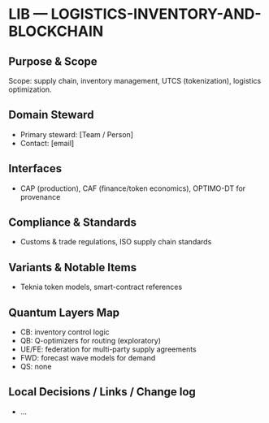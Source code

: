 # LIB — LOGISTICS-INVENTORY-AND-BLOCKCHAIN

## Purpose & Scope
Scope: supply chain, inventory management, UTCS (tokenization), logistics optimization.

## Domain Steward
- Primary steward: [Team / Person]
- Contact: [email]

## Interfaces
- CAP (production), CAF (finance/token economics), OPTIMO-DT for provenance

## Compliance & Standards
- Customs & trade regulations, ISO supply chain standards

## Variants & Notable Items
- Teknia token models, smart-contract references

## Quantum Layers Map
- CB: inventory control logic
- QB: Q-optimizers for routing (exploratory)
- UE/FE: federation for multi-party supply agreements
- FWD: forecast wave models for demand
- QS: none

## Local Decisions / Links / Change log
- ...
